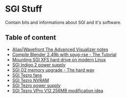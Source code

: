 SGI Stuff
=========
Contain bits and informations about SGI and it's software.

Table of content
----------------
- [Alias|Wavefront The Advanced Visualizer notes](../master/tav.md)
- [Compile Blender 2.49b with sgug-rse - The Tutorial](../master/blender249_compile.md)
- [Mounting SGI XFS hard drive on modern Linux](../master/mount_sgi_disk.md)
- [SGI Indigo 2 power supply](../master/indigo2_psu.md)
- [SGI O2 memory upgrade - The hard way](../master/o2_mem.md)
- [SGI Tezro fans](../master/tezro_fans.md)
- [SGI Tezro NVRAM](../master/nvram.md)
- [SGI Tezro power supply](../master/tezro_psu.md)
- [SGI Tezro VPro V12 256MB modification idea](../master/tezro_v12_mod.md)
